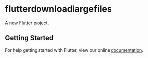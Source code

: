 # flutterdownloadlargefiles

A new Flutter project.

## Getting Started

For help getting started with Flutter, view our online
[documentation](https://flutter.io/).
